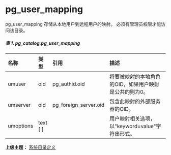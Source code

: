 # pg\_user\_mapping

pg\_user\_mapping 存储从本地用户到远程用户的映射。 必须有管理员权限才能访问该目录。

##### 表 1. pg\_catalog.pg\_user\_mapping

| 名称 | 类型 | 引用 | 描述 |
| :--- | :--- | :--- | :--- |
| umuser | oid | pg\_authid.oid | 将要被映射的本地角色的OID，如果用户映射是公共的则为0。 |
| umserver | oid | pg\_foreign\_server.oid | 包含此映射的外部服务器的OID。 |
| umoptions | text \[ \] |  | 用户映射相关选项，以"keyword=value"字符串形式。 |

**上级主题：** [系统目录定义](./README.md)

